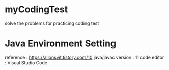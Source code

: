 # myCodingTest
solve the problems for practicing coding test
# Java Environment Setting
reference : https://allonsyit.tistory.com/10
java/javac version : 11
code editor : Visual Studio Code

